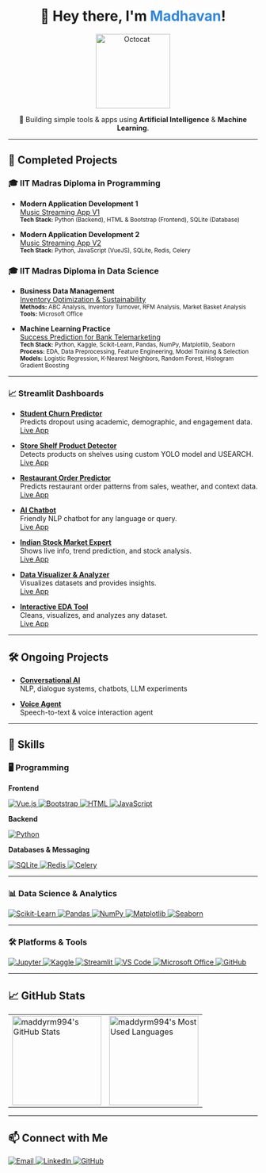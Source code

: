 <!--
Profile README for @maddyrm994

GitHub Vibe: Modern, welcoming, and visually organized.
-->

<div align="center">
  <h1>👋 Hey there, I'm <span style="color:#2e86de;">Madhavan</span>!</h1>
  <img src="https://octodex.github.com/images/daftpunktocat-guy.gif" width="150" alt="Octocat"/>
  <p>
      🤖 Building simple tools & apps using <b>Artificial Intelligence</b> & <b>Machine Learning</b>.<br>
  </p>
</div>

---

## 🚀 Completed Projects

### 🎓 IIT Madras Diploma in Programming

- **Modern Application Development 1**  
  [Music Streaming App V1](https://github.com/maddyrm994/mad1_proj)  
  <sub>
    <b>Tech Stack:</b> Python (Backend), HTML & Bootstrap (Frontend), SQLite (Database)
  </sub>

- **Modern Application Development 2**  
  [Music Streaming App V2](https://github.com/maddyrm994/mad2_proj)  
  <sub>
    <b>Tech Stack:</b> Python, JavaScript (VueJS), SQLite, Redis, Celery
  </sub>

### 🎓 IIT Madras Diploma in Data Science

- **Business Data Management**  
  [Inventory Optimization & Sustainability](https://github.com/maddyrm994/bdm_proj)  
  <sub>
    <b>Methods:</b> ABC Analysis, Inventory Turnover, RFM Analysis, Market Basket Analysis  
    <b>Tools:</b> Microsoft Office
  </sub>

- **Machine Learning Practice**  
  [Success Prediction for Bank Telemarketing](https://github.com/maddyrm994/mlp_proj)  
  <sub>
    <b>Tech Stack:</b> Python, Kaggle, Scikit-Learn, Pandas, NumPy, Matplotlib, Seaborn  
    <b>Process:</b> EDA, Data Preprocessing, Feature Engineering, Model Training & Selection  
    <b>Models:</b> Logistic Regression, K-Nearest Neighbors, Random Forest, Histogram Gradient Boosting
  </sub>

---

### 📈 Streamlit Dashboards

- **[Student Churn Predictor](https://github.com/maddyrm994/student-churn-predictor)**  
  Predicts dropout using academic, demographic, and engagement data.  
  [Live App](https://student-churn-predictor.streamlit.app)

- **[Store Shelf Product Detector](https://github.com/maddyrm994/store-shelf-product-detector)**  
  Detects products on shelves using custom YOLO model and USEARCH.  
  [Live App](https://store-shelf-object-detector.streamlit.app)

- **[Restaurant Order Predictor](https://github.com/maddyrm994/restaurant-order-predictor)**  
  Predicts restaurant order patterns from sales, weather, and context data.  
  [Live App](https://restaurant-order-predictor.streamlit.app)

- **[AI Chatbot](https://github.com/maddyrm994/maddys-chatbot)**  
  Friendly NLP chatbot for any language or query.  
  [Live App](https://maddys-chatbot.streamlit.app)

- **[Indian Stock Market Expert](https://github.com/maddyrm994/indian-stock-market-expert)**  
  Shows live info, trend prediction, and stock analysis.  
  [Live App](https://indian-stock-market-expert.streamlit.app)

- **[Data Visualizer & Analyzer](https://github.com/maddyrm994/data-visualization-analyzer)**  
  Visualizes datasets and provides insights.  
  [Live App](https://data-visualization-analyzer.streamlit.app)

- **[Interactive EDA Tool](https://github.com/maddyrm994/interactive-eda-tool)**  
  Cleans, visualizes, and analyzes any dataset.  
  [Live App](https://interactive-eda-tool.streamlit.app/)

---

## 🛠️ Ongoing Projects

- **[Conversational AI](https://github.com/maddyrm994/conversational-ai)**  
  NLP, dialogue systems, chatbots, LLM experiments

- **[Voice Agent](https://github.com/maddyrm994/deepgram_voice_agent)**  
  Speech-to-text & voice interaction agent

---

## 🌟 Skills

### 🖥️ Programming

**Frontend**
<p>
  <a href="https://vuejs.org/" target="_blank">
    <img src="https://img.shields.io/badge/Vue.js-4FC08D?style=for-the-badge&logo=vue.js&logoColor=white" alt="Vue.js"/>
  </a>
  <a href="https://getbootstrap.com/" target="_blank">
    <img src="https://img.shields.io/badge/Bootstrap-7952B3?style=for-the-badge&logo=bootstrap&logoColor=white" alt="Bootstrap"/>
  </a>
  <a href="https://developer.mozilla.org/en-US/docs/Web/HTML" target="_blank">
    <img src="https://img.shields.io/badge/HTML-E34F26?style=for-the-badge&logo=html5&logoColor=white" alt="HTML"/>
  </a>
  <a href="https://developer.mozilla.org/en-US/docs/Web/JavaScript" target="_blank">
    <img src="https://img.shields.io/badge/JavaScript-F7DF1E?style=for-the-badge&logo=javascript&logoColor=black" alt="JavaScript"/>
  </a>
</p>

**Backend**
<p>
  <a href="https://www.python.org/" target="_blank">
    <img src="https://img.shields.io/badge/Python-3776AB?style=for-the-badge&logo=python&logoColor=white" alt="Python"/>
  </a>
</p>

**Databases & Messaging**
<p>
  <a href="https://www.sqlite.org/" target="_blank">
    <img src="https://img.shields.io/badge/SQLite-003B57?style=for-the-badge&logo=sqlite&logoColor=white" alt="SQLite"/>
  </a>
  <a href="https://redis.io/" target="_blank">
    <img src="https://img.shields.io/badge/Redis-DC382D?style=for-the-badge&logo=redis&logoColor=white" alt="Redis"/>
  </a>
  <a href="https://docs.celeryq.dev/en/stable/" target="_blank">
    <img src="https://img.shields.io/badge/Celery-37814A?style=for-the-badge&logo=celery&logoColor=white" alt="Celery"/>
  </a>
</p>

---

### 📊 Data Science & Analytics

<p>
  <a href="https://scikit-learn.org/" target="_blank">
    <img src="https://img.shields.io/badge/Scikit--Learn-F7931E?style=for-the-badge&logo=scikit-learn&logoColor=white" alt="Scikit-Learn"/>
  </a>
  <a href="https://pandas.pydata.org/" target="_blank">
    <img src="https://img.shields.io/badge/Pandas-150458?style=for-the-badge&logo=pandas&logoColor=white" alt="Pandas"/>
  </a>
  <a href="https://numpy.org/" target="_blank">
    <img src="https://img.shields.io/badge/NumPy-013243?style=for-the-badge&logo=numpy&logoColor=white" alt="NumPy"/>
  </a>
  <a href="https://matplotlib.org/" target="_blank">
    <img src="https://img.shields.io/badge/Matplotlib-11557C?style=for-the-badge&logo=matplotlib&logoColor=white" alt="Matplotlib"/>
  </a>
  <a href="https://seaborn.pydata.org/" target="_blank">
    <img src="https://img.shields.io/badge/Seaborn-2A2A2A?style=for-the-badge&logo=seaborn&logoColor=white" alt="Seaborn"/>
  </a>
</p>

---

### 🛠️ Platforms & Tools

<p>
  <a href="https://jupyter.org/" target="_blank">
    <img src="https://img.shields.io/badge/Jupyter-F37626?style=for-the-badge&logo=jupyter&logoColor=white" alt="Jupyter"/>
  </a>
  <a href="https://www.kaggle.com/" target="_blank">
    <img src="https://img.shields.io/badge/Kaggle-20BEFF?style=for-the-badge&logo=kaggle&logoColor=white" alt="Kaggle"/>
  </a>
  <a href="https://streamlit.io/" target="_blank">
    <img src="https://img.shields.io/badge/Streamlit-FF4B4B?style=for-the-badge&logo=streamlit&logoColor=white" alt="Streamlit"/>
  </a>
  <a href="https://code.visualstudio.com/" target="_blank">
    <img src="https://img.shields.io/badge/VS%20Code-007ACC?style=for-the-badge&logo=visual-studio-code&logoColor=white" alt="VS Code"/>
  </a>
  <a href="https://www.microsoft.com/en-us/microsoft-365/" target="_blank">
    <img src="https://img.shields.io/badge/Microsoft%20Office-D83B01?style=for-the-badge&logo=microsoft-office&logoColor=white" alt="Microsoft Office"/>
  </a>
  <a href="https://github.com/" target="_blank">
    <img src="https://img.shields.io/badge/GitHub-181717?style=for-the-badge&logo=github&logoColor=white" alt="GitHub"/>
  </a>
</p>

---

## 📈 GitHub Stats

<table>
  <tr>
    <td>
      <img src="https://github-readme-stats.vercel.app/api?username=maddyrm994&show_icons=true&theme=radical" alt="maddyrm994's GitHub Stats" height="180"/>
    </td>
    <td>
      <img src="https://github-readme-stats.vercel.app/api/top-langs/?username=maddyrm994&layout=compact&theme=radical" alt="maddyrm994's Most Used Languages" height="180"/>
    </td>
  </tr>
</table>

---

## 📫 Connect with Me

<p>
  <a href="mailto:maddyrm994@gmail.com">
    <img src="https://img.shields.io/badge/Email-D14836?style=for-the-badge&logo=gmail&logoColor=white" alt="Email"/>
  </a>
  <a href="https://linkedin.com/in/madhavan-r-mohan-62b9601b2" target="_blank">
    <img src="https://img.shields.io/badge/LinkedIn-0077B5?style=for-the-badge&logo=linkedin&logoColor=white" alt="LinkedIn"/>
  </a>
  <a href="https://github.com/maddyrm994" target="_blank">
    <img src="https://img.shields.io/badge/GitHub-181717?style=for-the-badge&logo=github&logoColor=white" alt="GitHub"/>
  </a>
</p>
